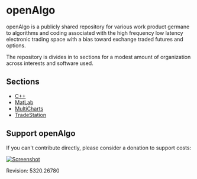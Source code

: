 openAlgo
========

openAlgo is a publicly shared repository for various work product germane to algorithms and coding associated with the high frequency low latency electronic trading space with a bias toward exchange traded futures and options.

The repository is divides in to sections for a modest amount of organization across interests and software used.

## Sections ##
- [C++](https://github.com/mtompkins/openAlgo/tree/master/C%2B%2B)
- [MatLab](https://github.com/mtompkins/openAlgo/tree/master/MatLab)
- [MultiCharts](https://github.com/mtompkins/openAlgo/tree/master/MultiCharts)
- [TradeStation](https://github.com/mtompkins/openAlgo/tree/master/TradeStation)

## Support openAlgo ##

If you can't contribute directly, please consider a donation to support costs:

[![Screenshot](/../master/ScreenShots/paypal.jpg?raw=true "Support")](https://www.paypal.com/cgi-bin/webscr?cmd=_s-xclick&hosted_button_id=ZMYDCUCMWCN8Q)




Revision: 5320.26780
